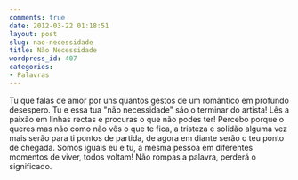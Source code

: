 ```yaml
---
comments: true
date: 2012-03-22 01:18:51
layout: post
slug: nao-necessidade
title: Não Necessidade
wordpress_id: 407
categories:
- Palavras
---
```


Tu que falas de amor por uns quantos gestos de um romântico em profundo desespero. Tu e essa tua "não necessidade" são o terminar do artista! Lês a paixão em linhas rectas e procuras o que não podes ter! Percebo porque o queres mas não como não vês o que te fica, a tristeza e solidão alguma vez mais serão para ti pontos de partida, de agora em diante serão o teu ponto de chegada. Somos iguais eu e tu, a mesma pessoa em diferentes momentos de viver, todos voltam! Não rompas a palavra, perderá o significado.
